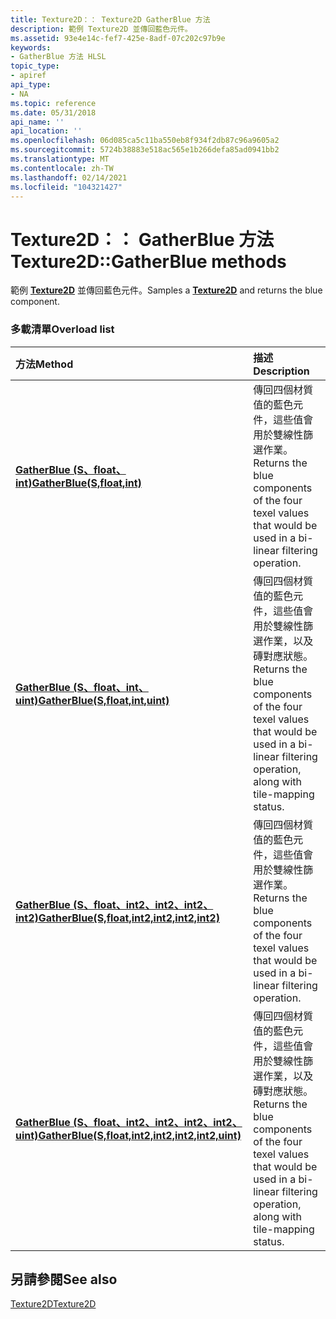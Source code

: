 ```yaml
---
title: Texture2D：： Texture2D GatherBlue 方法
description: 範例 Texture2D 並傳回藍色元件。
ms.assetid: 93e4e14c-fef7-425e-8adf-07c202c97b9e
keywords:
- GatherBlue 方法 HLSL
topic_type:
- apiref
api_type:
- NA
ms.topic: reference
ms.date: 05/31/2018
api_name: ''
api_location: ''
ms.openlocfilehash: 06d085ca5c11ba550eb8f934f2db87c96a9605a2
ms.sourcegitcommit: 5724b38883e518ac565e1b266defa85ad0941bb2
ms.translationtype: MT
ms.contentlocale: zh-TW
ms.lasthandoff: 02/14/2021
ms.locfileid: "104321427"
---
```

# <a name="texture2dgatherblue-methods"></a><span data-ttu-id="d1ea5-104">Texture2D：： GatherBlue 方法</span><span class="sxs-lookup"><span data-stu-id="d1ea5-104">Texture2D::GatherBlue methods</span></span>

<span data-ttu-id="d1ea5-105">範例 [**Texture2D**](sm5-object-texture2d.md) 並傳回藍色元件。</span><span class="sxs-lookup"><span data-stu-id="d1ea5-105">Samples a [**Texture2D**](sm5-object-texture2d.md) and returns the blue component.</span></span>

### <a name="overload-list"></a><span data-ttu-id="d1ea5-106">多載清單</span><span class="sxs-lookup"><span data-stu-id="d1ea5-106">Overload list</span></span>



| <span data-ttu-id="d1ea5-107">方法</span><span class="sxs-lookup"><span data-stu-id="d1ea5-107">Method</span></span>                                                                                                  | <span data-ttu-id="d1ea5-108">描述</span><span class="sxs-lookup"><span data-stu-id="d1ea5-108">Description</span></span>                                                                                                                                      |
|:--------------------------------------------------------------------------------------------------------|:-------------------------------------------------------------------------------------------------------------------------------------------------|
| [<span data-ttu-id="d1ea5-109">**GatherBlue (S、float、int)**</span><span class="sxs-lookup"><span data-stu-id="d1ea5-109">**GatherBlue(S,float,int)**</span></span>](sm5-object-texture2d-gatherblue.md)                                       | <span data-ttu-id="d1ea5-110">傳回四個材質值的藍色元件，這些值會用於雙線性篩選作業。</span><span class="sxs-lookup"><span data-stu-id="d1ea5-110">Returns the blue components of the four texel values that would be used in a bi-linear filtering operation.</span></span><br/>                                 |
| [<span data-ttu-id="d1ea5-111">**GatherBlue (S、float、int、uint)**</span><span class="sxs-lookup"><span data-stu-id="d1ea5-111">**GatherBlue(S,float,int,uint)**</span></span>](t2d-gatherblue-s-float-int-uint-.md)                                 | <span data-ttu-id="d1ea5-112">傳回四個材質值的藍色元件，這些值會用於雙線性篩選作業，以及磚對應狀態。</span><span class="sxs-lookup"><span data-stu-id="d1ea5-112">Returns the blue components of the four texel values that would be used in a bi-linear filtering operation, along with tile-mapping status.</span></span><br/> |
| [<span data-ttu-id="d1ea5-113">**GatherBlue (S、float、int2、int2、int2、int2)**</span><span class="sxs-lookup"><span data-stu-id="d1ea5-113">**GatherBlue(S,float,int2,int2,int2,int2)**</span></span>](t2d-gatherblue-s-float-int2-int2-int2-int2-.md)           | <span data-ttu-id="d1ea5-114">傳回四個材質值的藍色元件，這些值會用於雙線性篩選作業。</span><span class="sxs-lookup"><span data-stu-id="d1ea5-114">Returns the blue components of the four texel values that would be used in a bi-linear filtering operation.</span></span><br/>                                 |
| [<span data-ttu-id="d1ea5-115">**GatherBlue (S、float、int2、int2、int2、int2、uint)**</span><span class="sxs-lookup"><span data-stu-id="d1ea5-115">**GatherBlue(S,float,int2,int2,int2,int2,uint)**</span></span>](t2d-gatherblue-s-float-int2-int2-int2-int2-uint-.md) | <span data-ttu-id="d1ea5-116">傳回四個材質值的藍色元件，這些值會用於雙線性篩選作業，以及磚對應狀態。</span><span class="sxs-lookup"><span data-stu-id="d1ea5-116">Returns the blue components of the four texel values that would be used in a bi-linear filtering operation, along with tile-mapping status.</span></span><br/> |



## <a name="see-also"></a><span data-ttu-id="d1ea5-117">另請參閱</span><span class="sxs-lookup"><span data-stu-id="d1ea5-117">See also</span></span>

<dl> <dt>

[<span data-ttu-id="d1ea5-118">Texture2D</span><span class="sxs-lookup"><span data-stu-id="d1ea5-118">Texture2D</span></span>](sm5-object-texture2d.md)
</dt> </dl>

 

 





